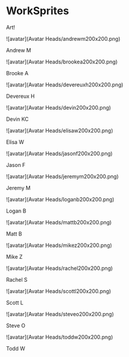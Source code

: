 # WorkSprites
Art!

![avatar](Avatar Heads/andrewm200x200.png)

Andrew M

![avatar](Avatar Heads/brookea200x200.png)

Brooke A

![avatar](Avatar Heads/devereuxh200x200.png)

Devereux H

![avatar](Avatar Heads/devin200x200.png)

Devin KC

![avatar](Avatar Heads/elisaw200x200.png)

Elisa W

![avatar](Avatar Heads/jasonf200x200.png)

Jason F

![avatar](Avatar Heads/jeremym200x200.png)

Jeremy M

![avatar](Avatar Heads/loganb200x200.png)

Logan B

![avatar](Avatar Heads/mattb200x200.png)

Matt B

![avatar](Avatar Heads/mikez200x200.png)

Mike Z

![avatar](Avatar Heads/rachel200x200.png)

Rachel S

![avatar](Avatar Heads/scottl200x200.png)

Scott L

![avatar](Avatar Heads/steveo200x200.png)

Steve O

![avatar](Avatar Heads/toddw200x200.png)

Todd W
